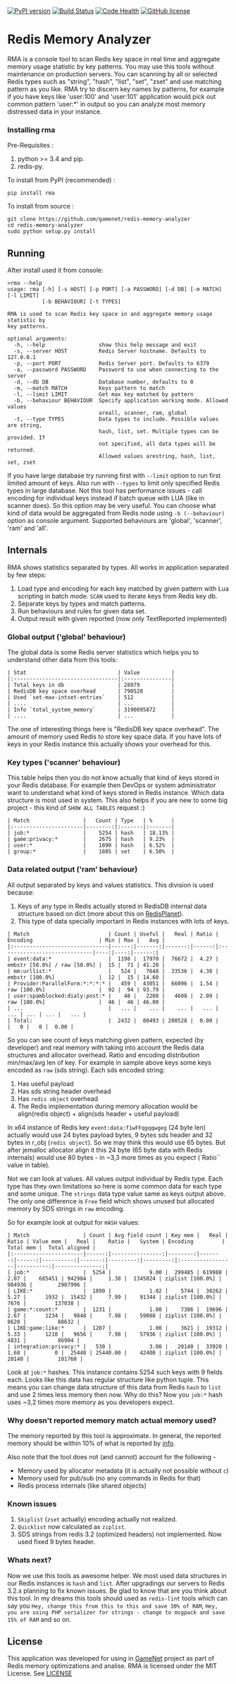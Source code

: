 [![PyPI version](https://badge.fury.io/py/rma.svg)](https://badge.fury.io/py/rma)
[![Build Status](https://travis-ci.org/gamenet/redis-memory-analyzer.svg?branch=master)](https://travis-ci.org/gamenet/redis-memory-analyzer)
[![Code Health](https://landscape.io/github/gamenet/redis-memory-analyzer/master/landscape.svg?style=flat-square)](https://landscape.io/github/gamenet/redis-memory-analyzer/master)
[![GitHub license](https://img.shields.io/badge/license-MIT-blue.svg)](https://raw.githubusercontent.com/gamenet/redis-memory-analyzer/master/LICENSE)

Redis Memory Analyzer
===

RMA is a console tool to scan Redis key space in real time and aggregate memory usage statistic by key patterns. You may
use this tools without maintenance on production servers. You can scanning by all or selected Redis types such as "string",
"hash", "list", "set", "zset" and use matching pattern as you like. RMA try to discern key names by patterns, for example
if you have keys like 'user:100' and 'user:101' application would pick out common pattern 'user:*' in output so you can
analyze most memory distressed data in your instance.

### Installing rma

Pre-Requisites :

1. python >= 3.4 and pip.
2. redis-py.

To install from PyPI (recommended) :

    pip install rma

To install from source :

    git clone https://github.com/gamenet/redis-memory-analyzer
    cd redis-memory-analyzer
    sudo python setup.py install

## Running

After install used it from console:

```
>rma --help
usage: rma [-h] [-s HOST] [-p PORT] [-a PASSWORD] [-d DB] [-m MATCH] [-l LIMIT]
           [-b BEHAVIOUR] [-t TYPES]

RMA is used to scan Redis key space in and aggregate memory usage statistic by
key patterns.

optional arguments:
  -h, --help                 show this help message and exit
  -s, --server HOST          Redis Server hostname. Defaults to 127.0.0.1
  -p, --port PORT            Redis Server port. Defaults to 6379
  -a, --password PASSWORD    Password to use when connecting to the server
  -d, --db DB                Database number, defaults to 0
  -m, --match MATCH          Keys pattern to match
  -l, --limit LIMIT          Get max key matched by pattern
  -b, --behaviour BEHAVIOUR  Specify application working mode. Allowed values
                             areall, scanner, ram, global
  -t, --type TYPES           Data types to include. Possible values are string,
                             hash, list, set. Multiple types can be provided. If
                             not specified, all data types will be returned.
                             Allowed values arestring, hash, list, set, zset
```

If you have large database try running first with `--limit` option to run first limited amount of keys. Also run with `--types`
 to limit only specified Redis types in large database. Not this tool has performance issues - call encoding for individual
 keys instead if batch queue with LUA (like in scanner does). So this option may be very useful. You can choose what
 kind of data would be aggregated from Redis node using `-b (--behaviour)` option as console argument. Supported
 behaviours are 'global', 'scanner', 'ram' and 'all'.


## Internals

RMA shows statistics separated by types. All works in application separated by few steps:

 1. Load type and encoding for each key matched by given pattern with Lua scripting in batch mode. `SCAN` used to
    iterate keys from Redis key db.
 2. Separate keys by types and match patterns.
 3. Run behaviours and rules for given data set.
 4. Output result with given reported (now only TextReported implemented)


### Global output ('global' behaviour)

The global data is some Redis server statistics which helps you to understand other data from this tools:

```
| Stat                             | Value          |
|:---------------------------------|:---------------|
| Total keys in db                 | 28979          |
| RedisDB key space overhead       | 790528         |
| Used `set-max-intset-entries`    | 512            |
| ....                             | ...            |
| Info `total_system_memory`       | 3190095872     |
| ....                             | ...            |
```

The one of interesting things here is "RedisDB key space overhead". The amount of memory used Redis to store key space
data. If you have lots of keys in your Redis instance this actually shows your overhead for this.

### Key types ('scanner' behaviour)

This table helps then you do not know actually that kind of keys stored in your Redis database. For example then DevOps or
system administrator want to understand what kind of keys stored in Redis instance. Which data structure is most used in
system. This also helps if you are new to some big project - this kind of `SHOW ALL TABLES` request :)

```
| Match                 |   Count | Type   | %      |
|:----------------------|--------:|:-------|:-------|
| job:*                 |    5254 | hash   | 18.13% |
| game:privacy:*        |    2675 | hash   | 9.23%  |
| user:*                |    1890 | hash   | 6.52%  |
| group:*               |    1885 | set    | 6.50%  |

```

### Data related output ('ram' behaviour)

All output separated by keys and values statistics. This division is used because:
1. Keys of any type in Redis actually stored in RedisDB internal data structure based on dict (more about this on [RedisPlanet](http://redisplanet.com/)).
2. This type of data specially important in Redis instances with lots of keys.

```
| Match                         | Count | Useful |   Real | Ratio | Encoding                     | Min | Max |   Avg |
|:------------------------------|------:|-------:|-------:|------:|:-----------------------------|----:|----:|------:|
| event:data:*                  |  1198 |  17970 |  76672 |  4.27 | embstr [50.0%] / raw [50.0%] |  15 |  71 | 41.20 |
| mm:urllist:*                  |   524 |   7648 |  33536 |  4.38 | embstr [100.0%]              |  12 |  15 | 14.60 |
| Provider:ParallelForm:*:*:*:* |   459 |  43051 |  66096 |  1.54 | raw [100.0%]                 |  92 |  94 | 93.79 |
| user:spamblocked:dialy:post:* |    48 |   2208 |   4608 |  2.09 | raw [100.0%]                 |  46 |  46 | 46.00 |
| ...                           |   ... |    ... |    ... |   ... |                          ... | ... | ... |   ... |
| Total:                        |  2432 |  80493 | 200528 |  0.00 |                              |   0 |   0 |  0.00 |
```

So you can see count of keys matching given pattern, expected (by developer) and real memory with taking into account the
Redis data structures and allocator overhead. Ratio and encoding distribution min/max/avg len of key. For example in sample
above keys some keys encoded as `raw` (sds string). Each sds encoded string:

1. Has useful payload
2. Has sds string header overhead
3. Has `redis object` overhead
4. The Redis implementation during memory allocation would be align(redis object) + align(sds header + useful payload)

In x64 instance of Redis key `event:data:f1wFFqgqqwgeg` (24 byte len) actually would use 24 bytes payload bytes, 9 bytes sds header
and 32 bytes in r_obj (`redis object`). So we may think this would use 65 bytes. But after jemalloc allocator align it
this 24 byte (65 byte data with Redis internals) would use 80 bytes - in ~3,3 more times as you expect (`Ratio`` value
in table).

Not we can look at values. All values output individual by Redis type. Each type has they own limitations so here is
some common data for each type and some unique. The `strings` data type value same as keys output above. The only one
 difference is `Free` field which shows unused but allocated memory by SDS strings in `raw` encoding.

So for example look at output for `HASH` values:

```
| Match                 | Count | Avg field count | Key mem |   Real | Ratio | Value mem |   Real |    Ratio |   System | Encoding         | Total mem |  Total aligned |
|:----------------------|------:|----------------:|--------:|-------:|------:|----------:|-------:|---------:|---------:|:-----------------|----------:|---------------:|
| job:*                 |  5254 |            9.00 |  299485 | 619988 |  2.07 |    685451 | 942984 |     1.38 |  1345024 | ziplist [100.0%] |    984936 |        2907996 |
| LIKE:*                |  1890 |            1.02 |    5744 |  30262 |  5.27 |      1932 |  15432 |     7.99 |    91344 | ziplist [100.0%] |      7676 |         137038 |
| game:*:count:*        |  1231 |            1.00 |    7386 |  19696 |  2.67 |      1234 |   9848 |     7.98 |    59088 | ziplist [100.0%] |      8620 |          88632 |
| LIKE:game:like:*      |  1207 |            1.00 |    3621 |  19312 |  5.33 |      1210 |   9656 |     7.98 |    57936 | ziplist [100.0%] |      4831 |          86904 |
| integration:privacy:* |   530 |            3.00 |   20140 |  33920 |  1.68 |         0 |  25440 | 25440.00 |    42400 | ziplist [100.0%] |     20140 |         101760 |
```

Look at `job:*` hashes. This instance contains 5254 such keys with 9 fields each. Looks like this data has regular structure
like python tuple. This means you can change data structure of this data from Redis `hash` to `list` and use 2 times less
memory then now. Why do this? Now you `job:*` hash uses ~3,2 times more memory as you developers expect.

### Why doesn't reported memory match actual memory used?

The memory reported by this tool is approximate. In general, the reported memory should be within 10% of what is reported by [info](http://redis.io/commands/info).

Also note that the tool does not (and cannot) account for the following -
* Memory used by allocator metadata (it is actually not possible without `c`)
* Memory used for pub/sub (no any commands in Redis for that)
* Redis process internals (like shared objects)


### Known issues

1. `Skiplist` (`zset` actually) encoding actually not realized.
2. `Quicklist` now calculated as `ziplist`.
3. SDS strings from redis 3.2 (optimized headers) not implemented. Now used fixed 9 bytes header.


### Whats next?

Now we use this tools as awesome helper. We most used data structures in our Redis instances is `hash` and `list`. After
upgradings our servers to Redis 3.2.x planning to fix known issues. Be glad to know that are you think about this tool.
In my dreams this tools should used as `redis-lint` tools which can say you `Hey, change this from this to this and save
30% of RAM`, `Hey, you are using PHP serializer for strings - change to msgpack and save 15% of RAM` and so on.

## License

This application was developed for using in [GameNet](https://gamenet.ru/) project as part of Redis memory optimizations
 and analise. RMA is licensed under the MIT License. See [LICENSE](https://github.com/gamenet/redis-memory-analyzer/blob/master/LICENSE)
